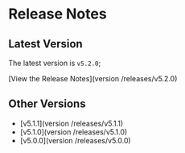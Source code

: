 # Release Notes

## Latest Version

The latest version is `v5.2.0`; 

[View the Release Notes](version /releases/v5.2.0)

## Other Versions 

 - [v5.1.1](version /releases/v5.1.1)
 - [v5.1.0](version /releases/v5.1.0)
 - [v5.0.0](version /releases/v5.0.0)
